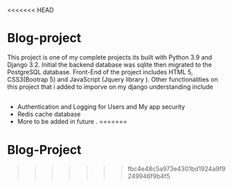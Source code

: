 <<<<<<< HEAD
 # Blog-project
 This project is one of my complete projects its built with Python 3.9 and Django 3.2.
 Initial the backend database was sqlite then migrated to the PostgreSQL database.
 Front-End of the project includes HTML 5, CSS3(Bootrap 5) and JavaScript (Jquery library ).
Other functionalities on this project that i added to imporve on my django understanding include
  ##
  - Authentication and Logging for Users and My app security
  - Redis cache database 
  - More to be added in future .
=======
# Blog-Project
>>>>>>> fbc4e48c5a973e4301bd1924a9f9249946f9b4f5
